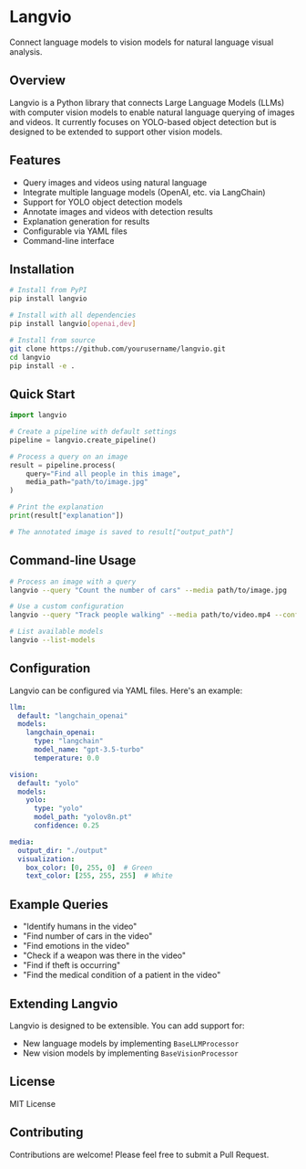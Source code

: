 # Langvio

Connect language models to vision models for natural language visual analysis.

## Overview

Langvio is a Python library that connects Large Language Models (LLMs) with computer vision models to enable natural language querying of images and videos. It currently focuses on YOLO-based object detection but is designed to be extended to support other vision models.

## Features

- Query images and videos using natural language
- Integrate multiple language models (OpenAI, etc. via LangChain)
- Support for YOLO object detection models
- Annotate images and videos with detection results
- Explanation generation for results
- Configurable via YAML files
- Command-line interface

## Installation

```bash
# Install from PyPI
pip install langvio

# Install with all dependencies
pip install langvio[openai,dev]

# Install from source
git clone https://github.com/yourusername/langvio.git
cd langvio
pip install -e .
```

## Quick Start

```python
import langvio

# Create a pipeline with default settings
pipeline = langvio.create_pipeline()

# Process a query on an image
result = pipeline.process(
    query="Find all people in this image",
    media_path="path/to/image.jpg"
)

# Print the explanation
print(result["explanation"])

# The annotated image is saved to result["output_path"]
```

## Command-line Usage

```bash
# Process an image with a query
langvio --query "Count the number of cars" --media path/to/image.jpg

# Use a custom configuration
langvio --query "Track people walking" --media path/to/video.mp4 --config my_config.yaml

# List available models
langvio --list-models
```

## Configuration

Langvio can be configured via YAML files. Here's an example:

```yaml
llm:
  default: "langchain_openai"
  models:
    langchain_openai:
      type: "langchain"
      model_name: "gpt-3.5-turbo"
      temperature: 0.0

vision:
  default: "yolo"
  models:
    yolo:
      type: "yolo"
      model_path: "yolov8n.pt"
      confidence: 0.25

media:
  output_dir: "./output"
  visualization:
    box_color: [0, 255, 0]  # Green
    text_color: [255, 255, 255]  # White
```

## Example Queries

- "Identify humans in the video"
- "Find number of cars in the video"
- "Find emotions in the video"
- "Check if a weapon was there in the video"
- "Find if theft is occurring"
- "Find the medical condition of a patient in the video"

## Extending Langvio

Langvio is designed to be extensible. You can add support for:

- New language models by implementing `BaseLLMProcessor`
- New vision models by implementing `BaseVisionProcessor`

## License

MIT License

## Contributing

Contributions are welcome! Please feel free to submit a Pull Request.